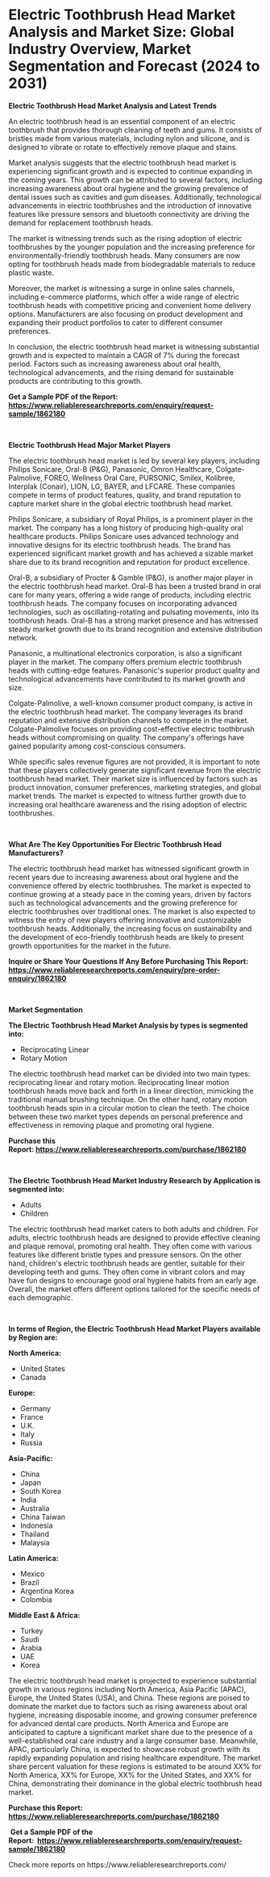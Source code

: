 <p><h1>Electric Toothbrush Head Market Analysis and Market Size: Global Industry Overview, Market Segmentation and Forecast (2024 to 2031)</h1></p><p><strong>Electric Toothbrush Head Market Analysis and Latest Trends</strong></p>
<p><p>An electric toothbrush head is an essential component of an electric toothbrush that provides thorough cleaning of teeth and gums. It consists of bristles made from various materials, including nylon and silicone, and is designed to vibrate or rotate to effectively remove plaque and stains.</p><p>Market analysis suggests that the electric toothbrush head market is experiencing significant growth and is expected to continue expanding in the coming years. This growth can be attributed to several factors, including increasing awareness about oral hygiene and the growing prevalence of dental issues such as cavities and gum diseases. Additionally, technological advancements in electric toothbrushes and the introduction of innovative features like pressure sensors and bluetooth connectivity are driving the demand for replacement toothbrush heads.</p><p>The market is witnessing trends such as the rising adoption of electric toothbrushes by the younger population and the increasing preference for environmentally-friendly toothbrush heads. Many consumers are now opting for toothbrush heads made from biodegradable materials to reduce plastic waste.</p><p>Moreover, the market is witnessing a surge in online sales channels, including e-commerce platforms, which offer a wide range of electric toothbrush heads with competitive pricing and convenient home delivery options. Manufacturers are also focusing on product development and expanding their product portfolios to cater to different consumer preferences.</p><p>In conclusion, the electric toothbrush head market is witnessing substantial growth and is expected to maintain a CAGR of 7% during the forecast period. Factors such as increasing awareness about oral health, technological advancements, and the rising demand for sustainable products are contributing to this growth.</p></p>
<p><strong>Get a Sample PDF of the Report:&nbsp; <a href="https://www.reliableresearchreports.com/enquiry/request-sample/1862180">https://www.reliableresearchreports.com/enquiry/request-sample/1862180</a></strong></p>
<p>&nbsp;</p>
<p><strong>Electric Toothbrush Head Major Market Players</strong></p>
<p><p>The electric toothbrush head market is led by several key players, including Philips Sonicare, Oral-B (P&G), Panasonic, Omron Healthcare, Colgate-Palmolive, FOREO, Wellness Oral Care, PURSONIC, Smilex, Kolibree, Interplak (Conair), LION, LG, BAYER, and LFCARE. These companies compete in terms of product features, quality, and brand reputation to capture market share in the global electric toothbrush head market.</p><p>Philips Sonicare, a subsidiary of Royal Philips, is a prominent player in the market. The company has a long history of producing high-quality oral healthcare products. Philips Sonicare uses advanced technology and innovative designs for its electric toothbrush heads. The brand has experienced significant market growth and has achieved a sizable market share due to its brand recognition and reputation for product excellence.</p><p>Oral-B, a subsidiary of Procter & Gamble (P&G), is another major player in the electric toothbrush head market. Oral-B has been a trusted brand in oral care for many years, offering a wide range of products, including electric toothbrush heads. The company focuses on incorporating advanced technologies, such as oscillating-rotating and pulsating movements, into its toothbrush heads. Oral-B has a strong market presence and has witnessed steady market growth due to its brand recognition and extensive distribution network.</p><p>Panasonic, a multinational electronics corporation, is also a significant player in the market. The company offers premium electric toothbrush heads with cutting-edge features. Panasonic's superior product quality and technological advancements have contributed to its market growth and size.</p><p>Colgate-Palmolive, a well-known consumer product company, is active in the electric toothbrush head market. The company leverages its brand reputation and extensive distribution channels to compete in the market. Colgate-Palmolive focuses on providing cost-effective electric toothbrush heads without compromising on quality. The company's offerings have gained popularity among cost-conscious consumers.</p><p>While specific sales revenue figures are not provided, it is important to note that these players collectively generate significant revenue from the electric toothbrush head market. Their market size is influenced by factors such as product innovation, consumer preferences, marketing strategies, and global market trends. The market is expected to witness further growth due to increasing oral healthcare awareness and the rising adoption of electric toothbrushes.</p></p>
<p>&nbsp;</p>
<p><strong>What Are The Key Opportunities For Electric Toothbrush Head Manufacturers?</strong></p>
<p><p>The electric toothbrush head market has witnessed significant growth in recent years due to increasing awareness about oral hygiene and the convenience offered by electric toothbrushes. The market is expected to continue growing at a steady pace in the coming years, driven by factors such as technological advancements and the growing preference for electric toothbrushes over traditional ones. The market is also expected to witness the entry of new players offering innovative and customizable toothbrush heads. Additionally, the increasing focus on sustainability and the development of eco-friendly toothbrush heads are likely to present growth opportunities for the market in the future.</p></p>
<p><strong>Inquire or Share Your Questions If Any Before Purchasing This Report: <a href="https://www.reliableresearchreports.com/enquiry/pre-order-enquiry/1862180">https://www.reliableresearchreports.com/enquiry/pre-order-enquiry/1862180</a></strong></p>
<p>&nbsp;</p>
<p><strong>Market Segmentation</strong></p>
<p><strong>The Electric Toothbrush Head Market Analysis by types is segmented into:</strong></p>
<p><ul><li>Reciprocating Linear</li><li>Rotary Motion</li></ul></p>
<p><p>The electric toothbrush head market can be divided into two main types: reciprocating linear and rotary motion. Reciprocating linear motion toothbrush heads move back and forth in a linear direction, mimicking the traditional manual brushing technique. On the other hand, rotary motion toothbrush heads spin in a circular motion to clean the teeth. The choice between these two market types depends on personal preference and effectiveness in removing plaque and promoting oral hygiene.</p></p>
<p><strong>Purchase this Report:&nbsp;<a href="https://www.reliableresearchreports.com/purchase/1862180">https://www.reliableresearchreports.com/purchase/1862180</a></strong></p>
<p>&nbsp;</p>
<p><strong>The Electric Toothbrush Head Market Industry Research by Application is segmented into:</strong></p>
<p><ul><li>Adults</li><li>Children</li></ul></p>
<p><p>The electric toothbrush head market caters to both adults and children. For adults, electric toothbrush heads are designed to provide effective cleaning and plaque removal, promoting oral health. They often come with various features like different bristle types and pressure sensors. On the other hand, children's electric toothbrush heads are gentler, suitable for their developing teeth and gums. They often come in vibrant colors and may have fun designs to encourage good oral hygiene habits from an early age. Overall, the market offers different options tailored for the specific needs of each demographic.</p></p>
<p>&nbsp;</p>
<p><strong>In terms of Region, the Electric Toothbrush Head Market Players available by Region are:</strong></p>
<p>
    <p> <strong> North America: </strong>
        <ul>
            <li>United States</li>
            <li>Canada</li>
        </ul>
        </p> 
    <p> <strong> Europe: </strong>
        <ul>
            <li>Germany</li>
            <li>France</li>
            <li>U.K.</li>
            <li>Italy</li>
            <li>Russia</li>
        </ul>
        </p> 
    <p> <strong> Asia-Pacific: </strong>
        <ul>
            <li>China</li>
            <li>Japan</li>
            <li>South Korea</li>
            <li>India</li>
            <li>Australia</li>
            <li>China Taiwan</li>
            <li>Indonesia</li>
            <li>Thailand</li>
            <li>Malaysia</li>
        </ul>
        </p> 
    <p> <strong> Latin America: </strong>
        <ul>
            <li>Mexico</li>
            <li>Brazil</li>
            <li>Argentina Korea</li>
            <li>Colombia</li>
        </ul>
        </p> 
    <p> <strong> Middle East & Africa: </strong>
        <ul>
            <li>Turkey</li>
            <li>Saudi</li>
            <li>Arabia</li>
            <li>UAE</li>
            <li>Korea</li>
        </ul>
    </p>
    </p>
<p><p>The electric toothbrush head market is projected to experience substantial growth in various regions including North America, Asia Pacific (APAC), Europe, the United States (USA), and China. These regions are poised to dominate the market due to factors such as rising awareness about oral hygiene, increasing disposable income, and growing consumer preference for advanced dental care products. North America and Europe are anticipated to capture a significant market share due to the presence of a well-established oral care industry and a large consumer base. Meanwhile, APAC, particularly China, is expected to showcase robust growth with its rapidly expanding population and rising healthcare expenditure. The market share percent valuation for these regions is estimated to be around XX% for North America, XX% for Europe, XX% for the United States, and XX% for China, demonstrating their dominance in the global electric toothbrush head market.</p></p>
<p><strong>Purchase this Report: <a href="https://www.reliableresearchreports.com/purchase/1862180">https://www.reliableresearchreports.com/purchase/1862180</a></strong></p>
<p>&nbsp;<strong>Get a Sample PDF of the Report:&nbsp;&nbsp;<a href="https://www.reliableresearchreports.com/enquiry/request-sample/1862180">https://www.reliableresearchreports.com/enquiry/request-sample/1862180</a></strong></p>
<p><strong></strong></p>
<p>Check more reports on https://www.reliableresearchreports.com/</p>